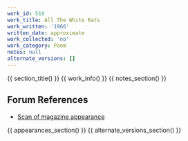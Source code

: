 ```yaml
---
work_id: 519
work_title: All The White Rats
work_written: '1966'
written_date: approximate
work_collected: 'no'
work_category: Poem
notes: null
alternate_versions: []
---
```


{{ section_title() }}
{{ work_info() }}
{{ notes_section() }}
## Forum References
- [Scan of magazine appearance](https://bukowskiforum.com/threads/all-the-white-rats-notes-from-underground-no-2-1966.11569/)

{{ appearances_section() }}
{{ alternate_versions_section() }}